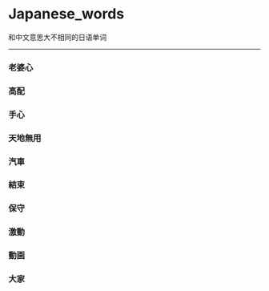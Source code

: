 # Japanese_words
和中文意思大不相同的日语单词

---
### 老婆心 
### 高配 
### 手心 
### 天地無用 
### 汽車
### 結束
### 保守
### 激動
### 動画
### 大家

